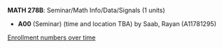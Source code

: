 **MATH 278B**: Seminar/Math Info/Data/Signals (1 units)

- **A00** (Seminar) (time and location TBA) by Saab, Rayan (A11781295)

[Enrollment numbers over time](./MATH278B.tsv)
